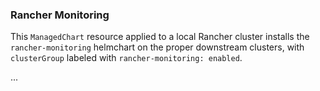 ### Rancher Monitoring

This `ManagedChart` resource applied to a local Rancher cluster installs the `rancher-monitoring` helmchart on the proper downstream clusters, with `clusterGroup` labeled with `rancher-monitoring: enabled`.

...
